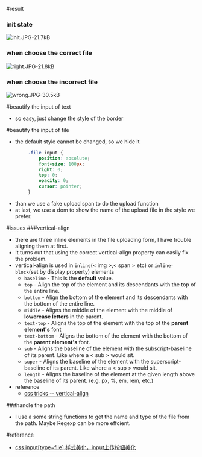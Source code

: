 #result

### init state
![init.JPG-21.7kB](http://static.zybuluo.com/helicese/ydszly8j9t7v9dnafd3y7kyy/init.JPG)
### when choose the correct file
![right.JPG-21.8kB](http://static.zybuluo.com/helicese/1wsm0nucmy9fq58tlgzah6fn/right.JPG)
### when choose the incorrect file
![wrong.JPG-30.5kB](http://static.zybuluo.com/helicese/rln0ww5nfe7gpd77orya6sci/wrong.JPG)

#beautify the input of text
- so easy, just change the style of the border

#beautify the input of file
- the default style cannot be changed, so we hide it
```css
        .file input {
            position: absolute;
            font-size: 100px;
            right: 0;
            top: 0;
            opacity: 0;
            cursor: pointer;
        }
```
- than we use a fake upload span to do the upload function
- at last, we use a dom to show the name of the upload file in the style we prefer.

#issues
###vertical-align
- there are three inline elements in the file uploading form, I have trouble aligning them at first.
- It turns out that using the correct vertical-align property can easily fix the problem.
- vertical-align is used in `inline`(< img >,< span > etc) or `inline-block`(set by display property) elements
    - `baseline` - This is the **default** value.
    - `top` - Align the top of the element and its descendants with the top of the entire line.
    - `bottom` - Align the bottom of the element and its descendants with the bottom of the entire line.
    - `middle` - Aligns the middle of the element with the middle of **lowercase letters** in the parent.
    - `text-top` - Aligns the top of the element with the top of the **parent element's** font
    - `text-bottom` - Aligns the bottom of the element with the bottom of the **parent element's** font.
    - `sub` - Aligns the baseline of the element with the subscript-baseline of its parent. Like where a < sub > would sit.
    - `super` - Aligns the baseline of the element with the superscript-baseline of its parent. Like where a < sup > would sit.
    - `length` - Aligns the baseline of the element at the given length above the baseline of its parent. (e.g. px, %, em, rem, etc.)
- reference
    - [css tricks -- vertical-align](https://css-tricks.com/almanac/properties/v/vertical-align/)

###handle the path
- I use a some string functions to get the name and type of the file from the path. Maybe Regexp can be more effcient.

#reference
- [css input[type=file] 样式美化，input上传按钮美化](http://www.haorooms.com/post/css_input_uploadmh)